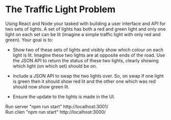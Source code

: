 
The Traffic Light Problem
==============================

Using React and Node your tasked with building a user interface and API for two sets of lights. A set of lights has both a red and green light and only one light on each set can be lit (imagine a simple traffic light with only red and green). Your goal is to:

 - Show two of these sets of lights and visibly show which colour on each light is lit. Imagine these two lights are at opposite ends of the road. Use the JSON API to return the status of these two lights, clearly showing which light (on which set) should be on. 

 - Include a JSON API to swap the two lights over. So, on swap if one light is green then it should show red lit and the other one which was red should now show green lit. 

 - Ensure the update to the lights is made in the UI.

Run server "npm run start" http://localhost:3001/ <br/>
Run clien "npm run start" http://localhost:3000/

